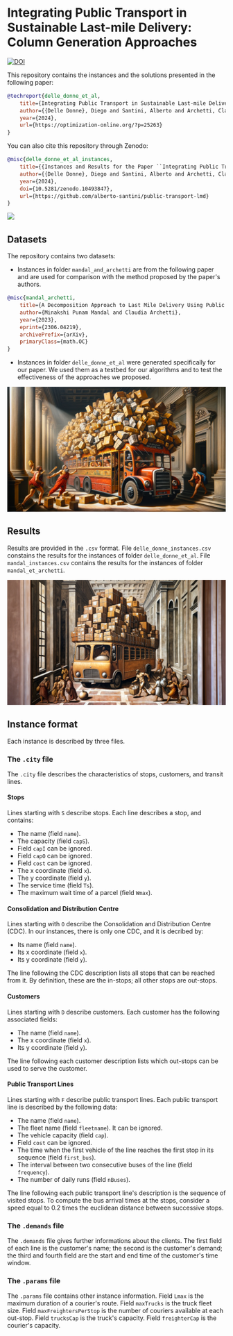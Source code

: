# Integrating Public Transport in Sustainable Last-mile Delivery: Column Generation Approaches

[![DOI](https://zenodo.org/badge/742146072.svg)](https://zenodo.org/doi/10.5281/zenodo.10493846)

This repository contains the instances and the solutions presented in the following paper:
```bib
@techreport{delle_donne_et_al,
    title={Integrating Public Transport in Sustainable Last-mile Delivery: Column Generation Approaches},
    author={{Delle Donne}, Diego and Santini, Alberto and Archetti, Claudia},
    year={2024},
    url={https://optimization-online.org/?p=25263}
}
```

You can also cite this repository through Zenodo:
```bib
@misc{delle_donne_et_al_instances,
    title={{Instances and Results for the Paper ``Integrating Public Transport in Sustainable Last-mile Delivery: Column Generation Approaches''}},
    author={{Delle Donne}, Diego and Santini, Alberto and Archetti, Claudia},
    year={2024},
    doi={10.5281/zenodo.10493847},
    url={https://github.com/alberto-santini/public-transport-lmd}
}
```

![](banners/banner1.png)

## Datasets

The repository contains two datasets:

* Instances in folder `mandal_and_archetti` are from the following paper and are used for comparison with the method proposed by the paper's authors.
```bib
@misc{mandal_archetti,
    title={A Decomposition Approach to Last Mile Delivery Using Public Transportation Systems}, 
    author={Minakshi Punam Mandal and Claudia Archetti},
    year={2023},
    eprint={2306.04219},
    archivePrefix={arXiv},
    primaryClass={math.OC}
}
```
* Instances in folder `delle_donne_et_al` were generated specifically for our paper. We used them as a testbed for our algorithms and to test the effectiveness of the approaches we proposed.

![](banners/banner2.png)

## Results

Results are provided in the `.csv` format.
File `delle_donne_instances.csv` constains the results for the instances of folder `delle_donne_et_al`.
File `mandal_instances.csv` contains the results for the instances of folder `mandal_et_archetti`.

![](banners/banner3.png)

## Instance format

Each instance is described by three files.

### The `.city` file

The `.city` file describes the characteristics of stops, customers, and transit lines.

#### Stops

Lines starting with `S` describe stops. Each line describes a stop, and contains:
* The name (field `name`).
* The capacity (field `capS`).
* Field `capI` can be ignored.
* Field `capO` can be ignored.
* Field `cost` can be ignored.
* The x coordinate (field `x`).
* The y coordinate (field `y`).
* The service time (field `Ts`).
* The maximum wait time of a parcel (field `Wmax`).

#### Consolidation and Distribution Centre

Lines starting with `O` describe the Consolidation and Distribution Centre (CDC).
In our instances, there is only one CDC, and it is decribed by:
* Its name (field `name`).
* Its x coordinate (field `x`).
* Its y coordinate (field `y`).

The line following the CDC description lists all stops that can be reached from it.
By definition, these are the in-stops; all other stops are out-stops.

#### Customers

Lines starting with `D` describe customers.
Each customer has the following associated fields:
* The name (field `name`).
* The x coordinate (field `x`).
* Its y coordinate (field `y`).

The line following each customer description lists which out-stops can be used to serve the customer.

#### Public Transport Lines

Lines starting with `F` describe public transport lines.
Each public transport line is described by the following data:
* The name (field `name`).
* The fleet name (field `fleetname`). It can be ignored.
* The vehicle capacity (field `cap`).
* Field `cost` can be ignored.
* The time when the first vehicle of the line reaches the first stop in its sequence (field `first_bus`).
* The interval between two consecutive buses of the line (field `frequency`).
* The number of daily runs (field `nBuses`).

The line following each public transport line's description is the sequence of visited stops.
To compute the bus arrival times at the stops, consider a speed equal to 0.2 times the euclidean distance between successive stops.

### The `.demands` file

The `.demands` file gives further informations about the clients.
The first field of each line is the customer's name; the second is the customer's demand; the third and fourth field are the start and end time of the customer's time window.

### The `.params` file

The `.params` file contains other instance information.
Field `Lmax` is the maximum duration of a courier's route.
Field `maxTrucks` is the truck fleet size.
Field `maxFreightersPerStop` is the number of couriers available at each out-stop.
Field `trucksCap` is the truck's capacity.
Field `freighterCap` is the courier's capacity.
